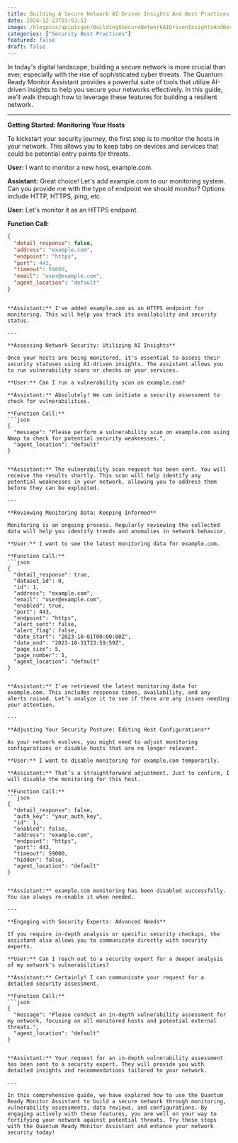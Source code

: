 ```yaml
---
title: Building A Secure Network AI-Driven Insights And Best Practices
date: 2024-12-23T03:53:51
image: /blogpics/apipicgen/BuildingASecureNetworkAIDrivenInsightsAndBestPractices-7VHSULDDOH.jpg
categories: ["Security Best Practices"]
featured: false
draft: false
---
```

In today's digital landscape, building a secure network is more crucial than ever, especially with the rise of sophisticated cyber threats. The Quantum Ready Monitor Assistant provides a powerful suite of tools that utilize AI-driven insights to help you secure your networks effectively. In this guide, we’ll walk through how to leverage these features for building a resilient network.

---

**Getting Started: Monitoring Your Hosts**

To kickstart your security journey, the first step is to monitor the hosts in your network. This allows you to keep tabs on devices and services that could be potential entry points for threats.

**User:** I want to monitor a new host, example.com. 

**Assistant:** Great choice! Let's add example.com to our monitoring system. Can you provide me with the type of endpoint we should monitor? Options include HTTP, HTTPS, ping, etc.

**User:** Let's monitor it as an HTTPS endpoint.

**Function Call:**
```json
{
  "detail_response": false,
  "address": "example.com",
  "endpoint": "https",
  "port": 443,
  "timeout": 59000,
  "email": "user@example.com",
  "agent_location": "default"
}
```
```

**Assistant:** I've added example.com as an HTTPS endpoint for monitoring. This will help you track its availability and security status.

---

**Assessing Network Security: Utilizing AI Insights**

Once your hosts are being monitored, it's essential to assess their security statuses using AI-driven insights. The assistant allows you to run vulnerability scans or checks on your services.

**User:** Can I run a vulnerability scan on example.com?

**Assistant:** Absolutely! We can initiate a security assessment to check for vulnerabilities.

**Function Call:**
```json
{
  "message": "Please perform a vulnerability scan on example.com using Nmap to check for potential security weaknesses.",
  "agent_location": "default"
}
```
```

**Assistant:** The vulnerability scan request has been sent. You will receive the results shortly. This scan will help identify any potential weaknesses in your network, allowing you to address them before they can be exploited.

---

**Reviewing Monitoring Data: Keeping Informed**

Monitoring is an ongoing process. Regularly reviewing the collected data will help you identify trends and anomalies in network behavior.

**User:** I want to see the latest monitoring data for example.com.

**Function Call:**
```json
{
  "detail_response": true,
  "dataset_id": 0,
  "id": 1,
  "address": "example.com",
  "email": "user@example.com",
  "enabled": true,
  "port": 443,
  "endpoint": "https",
  "alert_sent": false,
  "alert_flag": false,
  "date_start": "2023-10-01T00:00:00Z",
  "date_end": "2023-10-31T23:59:59Z",
  "page_size": 5,
  "page_number": 1,
  "agent_location": "default"
}
```
```

**Assistant:** I've retrieved the latest monitoring data for example.com. This includes response times, availability, and any alerts raised. Let’s analyze it to see if there are any issues needing your attention.

---

**Adjusting Your Security Posture: Editing Host Configurations**

As your network evolves, you might need to adjust monitoring configurations or disable hosts that are no longer relevant.

**User:** I want to disable monitoring for example.com temporarily.

**Assistant:** That’s a straightforward adjustment. Just to confirm, I will disable the monitoring for this host.

**Function Call:**
```json
{
  "detail_response": false,
  "auth_key": "your_auth_key",
  "id": 1,
  "enabled": false,
  "address": "example.com",
  "endpoint": "https",
  "port": 443,
  "timeout": 59000,
  "hidden": false,
  "agent_location": "default"
}
```
```

**Assistant:** example.com monitoring has been disabled successfully. You can always re-enable it when needed.

---

**Engaging with Security Experts: Advanced Needs**

If you require in-depth analysis or specific security checkups, the assistant also allows you to communicate directly with security experts.

**User:** Can I reach out to a security expert for a deeper analysis of my network's vulnerabilities?

**Assistant:** Certainly! I can communicate your request for a detailed security assessment.

**Function Call:**
```json
{
  "message": "Please conduct an in-depth vulnerability assessment for my network, focusing on all monitored hosts and potential external threats.",
  "agent_location": "default"
}
```
```

**Assistant:** Your request for an in-depth vulnerability assessment has been sent to a security expert. They will provide you with detailed insights and recommendations tailored to your network.

---

In this comprehensive guide, we have explored how to use the Quantum Ready Monitor Assistant to build a secure network through monitoring, vulnerability assessments, data reviews, and configurations. By engaging actively with these features, you are well on your way to fortifying your network against potential threats. Try these steps with the Quantum Ready Monitor Assistant and enhance your network security today!